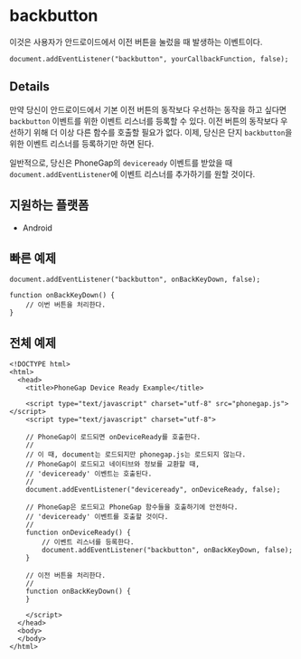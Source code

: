 backbutton
===========

이것은 사용자가 안드로이드에서 이전 버튼을 눌렀을 때 발생하는 이벤트이다.

    document.addEventListener("backbutton", yourCallbackFunction, false);

Details
-------

만약 당신이 안드로이드에서 기본 이전 버튼의 동작보다 우선하는 동작을 하고 싶다면 `backbutton` 이벤트를 위한 이벤트 리스너를 등록할 수 있다. 이전 버튼의 동작보다 우선하기 위해 더 이상 다른 함수를 호출할 필요가 없다. 이제, 당신은 단지 `backbutton`을 위한 이벤트 리스너를 등록하기만 하면 된다.

일반적으로, 당신은 PhoneGap의 `deviceready` 이벤트를 받았을 때 `document.addEventListener`에 이벤트 리스너를 추가하기를 원할 것이다.

지원하는 플랫폼
-------------------

- Android

빠른 예제
-------------

    document.addEventListener("backbutton", onBackKeyDown, false);

    function onBackKeyDown() {
        // 이번 버튼을 처리한다.
    }

전체 예제
------------

    <!DOCTYPE html>
    <html>
      <head>
        <title>PhoneGap Device Ready Example</title>

        <script type="text/javascript" charset="utf-8" src="phonegap.js"></script>
        <script type="text/javascript" charset="utf-8">

        // PhoneGap이 로드되면 onDeviceReady를 호출한다.
        //
        // 이 때, document는 로드되지만 phonegap.js는 로드되지 않는다.
        // PhoneGap이 로드되고 네이티브와 정보를 교환할 때,
        // 'deviceready' 이벤트는 호출된다.
        // 
        document.addEventListener("deviceready", onDeviceReady, false);

        // PhoneGap은 로드되고 PhoneGap 함수들을 호출하기에 안전하다. 
        // 'deviceready' 이벤트를 호출할 것이다.
        //
        function onDeviceReady() {
            // 이벤트 리스너를 등록한다.
            document.addEventListener("backbutton", onBackKeyDown, false);
        }
        
        // 이전 버튼을 처리한다.
        //
        function onBackKeyDown() {
        }

        </script>
      </head>
      <body>
      </body>
    </html>
